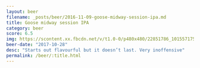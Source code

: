 ```yaml
---
layout: beer
filename: _posts/beer/2016-11-09-goose-midway-session-ipa.md
title: Goose midway session IPA
category: beer
score: 6.5
img: https://scontent.xx.fbcdn.net/v/t1.0-0/p480x480/22851786_10155717525148745_8990742724270680307_n.jpg?_nc_cat=107&_nc_ht=scontent.xx&oh=0a908726d6567d51caa82a5ce250ec09&oe=5D8F937F
beer-date: "2017-10-28"
desc: "Starts out flavourful but it doesn’t last. Very inoffensive"
permalink: /beer/:title.html
---
```

